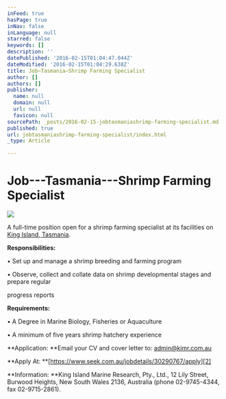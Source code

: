 ```yaml
---
inFeed: true
hasPage: true
inNav: false
inLanguage: null
starred: false
keywords: []
description: ''
datePublished: '2016-02-15T01:04:47.044Z'
dateModified: '2016-02-15T01:04:29.638Z'
title: Job—Tasmania—Shrimp Farming Specialist
author: []
authors: []
publisher:
  name: null
  domain: null
  url: null
  favicon: null
sourcePath: _posts/2016-02-15-jobtasmaniashrimp-farming-specialist.md
published: true
url: jobtasmaniashrimp-farming-specialist/index.html
_type: Article

---
```

# Job---Tasmania---Shrimp Farming Specialist
![](https://the-grid-user-content.s3-us-west-2.amazonaws.com/8b3bd426-3bce-4b7d-8796-89a92f5cdd7c.jpg)

A full-time position open for a shrimp farming specialist at its facilities on [King Island, Tasmania][0].

**Responsibilities:**

• Set up and manage a shrimp breeding and farming program

• Observe, collect and collate data on shrimp developmental stages and prepare regular

progress reports

**Requirements:**

• A Degree in Marine Biology, Fisheries or Aquaculture

• A minimum of five years shrimp hatchery experience

**Application: **Email your CV and cover letter to: [admin@kimr.com.au][1]

**Apply At: **[https://www.seek.com.au/jobdetails/30290767/apply][2]

**Information: **King Island Marine Research, Pty., Ltd., 12 Lily Street, Burwood Heights, New South Wales 2136, Australia (phone 02-9745-4344, fax 02-9715-2861).

[0]: https://en.wikipedia.org/wiki/King_Island_(Tasmania)
[1]: mailto:admin@kimr.com.au
[2]: https://www.seek.com.au/jobdetails/30290767/apply